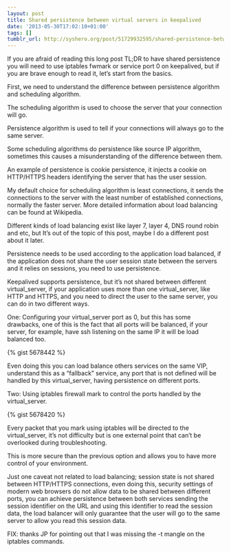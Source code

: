 ```yaml
---
layout: post
title: Shared persistence between virtual servers in keepalived
date: '2013-05-30T17:02:10+01:00'
tags: []
tumblr_url: http://syshero.org/post/51729932595/shared-persistence-between-virtual-servers-in
---
```

If you are afraid of reading this long post TL;DR to have shared persistence you will need to use iptables fwmark or service port 0 on keepalived, but if you are brave enough to read it, let’s start from the basics.

First, we need to understand the difference between persistence algorithm and scheduling algorithm.
<!--more-->
The scheduling algorithm is used to choose the server that your connection will go.

Persistence algorithm is used to tell if your connections will always go to the same server.

Some scheduling algorithms do persistence like source IP algorithm, sometimes this causes a misunderstanding of the difference between them.

An example of persistence is cookie persistence, it injects a cookie on HTTP/HTTPS headers identifying the server that has the user session.

My default choice for scheduling algorithm is least connections, it sends the connections to the server with the least number of established connections, normally the faster server.
More detailed information about load balancing can be found at Wikipedia.

Different kinds of load balancing exist like layer 7, layer 4, DNS round robin and etc, but It’s out of the topic of this post, maybe I do a different post about it later.

Persistence needs to be used according to the application load balanced, if the application does not share the user session state between the servers and it relies on sessions, you need to use persistence.

Keepalived supports persistence, but it’s not shared between different virtual_server, if your application uses more than one virtual_server, like HTTP and HTTPS, and you need to direct the user to the same server, you can do in two different ways.

One:
Configuring your virtual_server port as 0, but this has some drawbacks, one of this is the fact that all ports will be balanced, if your server, for example, have ssh listening on the same IP it will be load balanced too.

{% gist 5678442 %}

Even doing this you can load balance others services on the same VIP, understand this as a “fallback” service, any port that is not defined will be handled by this virtual_server, having persistence on different ports.

Two:
Using iptables firewall mark to control the ports handled by the virtual_server.

{% gist 5678420 %}

Every packet that you mark using iptables will be directed to the virtual_server, it’s not difficulty but is one external point that can’t be overlooked during troubleshooting.

This is more secure than the previous option and allows you to have more control of your environment.

Just one caveat not related to load balancing; session state is not shared between HTTP/HTTPS connections, even doing this, security settings of modern web browsers do not allow data to be shared between different ports, you can achieve persistence between both services sending the session identifier on the URL and using this identifier to read the session data, the load balancer will only guarantee that the user will go to the same server to allow you read this session data.

FIX: thanks JP for pointing out that I was missing the -t mangle on the iptables commands. 
